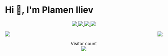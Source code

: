 <p align="center"><h1>Hi 👋, I'm Plamen Iliev</h1>

</p>

<p align="center">
     <a href="http://www.pako.es" target="_blank">
     <img src="https://img.icons8.com/pastel-glyph/64/000000/website--v1.png"/>
     </a>
     <a href="https://www.facebook.com/pako.iliev" target="_blank">
    <img src="https://img.icons8.com/external-justicon-lineal-color-justicon/64/000000/external-facebook-social-media-justicon-lineal-color-justicon.png"/>
  </a>
  <a href="https://es.linkedin.com/in/plamen-iliev-b35646201" target="_blank">
    <img src="https://img.icons8.com/external-justicon-lineal-color-justicon/64/000000/external-linkedin-social-media-justicon-lineal-color-justicon.png"/>
  </a>
  <a href="https://instagram.com/pakoiliev" target="_blank">
    <img src="https://img.icons8.com/external-justicon-lineal-color-justicon/64/000000/external-instagram-social-media-justicon-lineal-color-justicon.png"/>
  </a>
  
</p>


<p align="right">
     <img  float="right" src="https://github-readme-stats.vercel.app/api/top-langs/?username=Unconsciousness13&theme=tokyonight&show_icons=true" />
<img align="left" src="https://github-readme-stats.vercel.app/api?username=Unconsciousness13&theme=tokyonight&show_icons=true" />

</p>
<p align="center"> 
  Visitor count<br>
  <img src="https://profile-counter.glitch.me/unconsciousness13/count.svg" />
</p>


